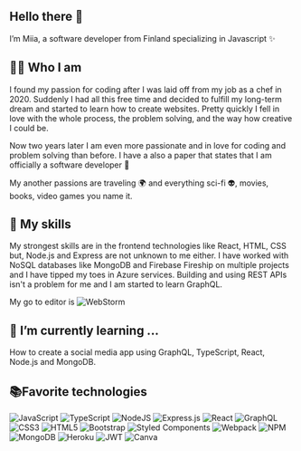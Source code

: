 ## Hello there 👋 
I’m Miia, a software developer from Finland specializing in Javascript ✨


<!--
**MiiaNyy/MiiaNyy** is a ✨ _special_ ✨ repository because its `README.md` (this file) appears on your GitHub profile.
- 🔭 I’m currently working on ...
- 🌱 I’m currently learning ...
- 🤔 I’m looking for help with ...
- 💬 Ask me about ...
- 📫 How to reach me: ...
- 😄 Pronouns: ...
- ⚡ Fun fact: ...
-->

## 🧙‍♀️ Who I am

I found my passion for coding after I was laid off from my job as a chef in 2020. Suddenly I had all this free time and decided to fulfill my long-term dream and started to learn how to create websites. Pretty quickly I fell in love with the whole process, the problem solving, and the way how creative I could be.

Now two years later I am even more passionate and in love for coding and problem solving than before. I have a also a paper that states that I am officially a software developer 🎉

My another passions are traveling 🌍 and everything sci-fi 👽, movies, books, video games you name it.

## 🎨 My skills

My strongest skills are in the frontend technologies like React, HTML, CSS but, Node.js and Express are not unknown to me either. I have worked with NoSQL databases like MongoDB and Firebase Fireship on multiple projects and I have tipped my toes in Azure services. Building and using REST APIs isn't a problem for me and I am started to learn GraphQL.

My go to editor is ![WebStorm](https://img.shields.io/badge/webstorm-143?style=for-the-badge&logo=webstorm&logoColor=white&color=black)

## 🌱 I’m currently learning ...

How to create a social media app using GraphQL, TypeScript, React, Node.js and MongoDB.

## 📚Favorite technologies
![JavaScript](https://img.shields.io/badge/javascript-%23323330.svg?style=for-the-badge&logo=javascript&logoColor=%23F7DF1E)
![TypeScript](https://img.shields.io/badge/typescript-%23007ACC.svg?style=for-the-badge&logo=typescript&logoColor=white)
![NodeJS](https://img.shields.io/badge/node.js-6DA55F?style=for-the-badge&logo=node.js&logoColor=white)
![Express.js](https://img.shields.io/badge/express.js-%23404d59.svg?style=for-the-badge&logo=express&logoColor=%2361DAFB)
![React](https://img.shields.io/badge/react-%2320232a.svg?style=for-the-badge&logo=react&logoColor=%2361DAFB)
![GraphQL](https://img.shields.io/badge/-GraphQL-E10098?style=for-the-badge&logo=graphql&logoColor=white)
![CSS3](https://img.shields.io/badge/css3-%231572B6.svg?style=for-the-badge&logo=css3&logoColor=white)
![HTML5](https://img.shields.io/badge/html5-%23E34F26.svg?style=for-the-badge&logo=html5&logoColor=white)
![Bootstrap](https://img.shields.io/badge/bootstrap-%23563D7C.svg?style=for-the-badge&logo=bootstrap&logoColor=white)
![Styled Components](https://img.shields.io/badge/styled--components-DB7093?style=for-the-badge&logo=styled-components&logoColor=white)
![Webpack](https://img.shields.io/badge/webpack-%238DD6F9.svg?style=for-the-badge&logo=webpack&logoColor=black)
![NPM](https://img.shields.io/badge/NPM-%23000000.svg?style=for-the-badge&logo=npm&logoColor=white)
![MongoDB](https://img.shields.io/badge/MongoDB-%234ea94b.svg?style=for-the-badge&logo=mongodb&logoColor=white)
![Heroku](https://img.shields.io/badge/heroku-%23430098.svg?style=for-the-badge&logo=heroku&logoColor=white)
![JWT](https://img.shields.io/badge/JWT-black?style=for-the-badge&logo=JSON%20web%20tokens)
![Canva](https://img.shields.io/badge/Canva-%2300C4CC.svg?style=for-the-badge&logo=Canva&logoColor=white)
